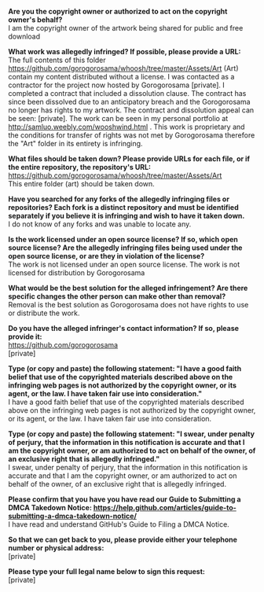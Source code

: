 **Are you the copyright owner or authorized to act on the copyright owner's behalf?**  
I am the copyright owner of the artwork being shared for public and free download

**What work was allegedly infringed? If possible, please provide a URL:**  
The full contents of this folder https://github.com/gorogorosama/whoosh/tree/master/Assets/Art (Art) contain my content distributed without a license. I was contacted as a contractor for the project now hosted by Gorogorosama [private]. I completed a contract that included a dissolution clause. The contract has since been dissolved due to an anticipatory breach and the Gorogorosama no longer has rights to my artwork. The contract and dissolution appeal can be seen: [private]. The work can be seen in my personal portfolio at http://samluo.weebly.com/wooshwind.html . This work is proprietary and the conditions for transfer of rights was not met by Gorogorosama therefore the "Art" folder in its entirety is infringing.

**What files should be taken down? Please provide URLs for each file, or if the entire repository, the repository's URL:**  
https://github.com/gorogorosama/whoosh/tree/master/Assets/Art  
This entire folder (art) should be taken down.

**Have you searched for any forks of the allegedly infringing files or repositories? Each fork is a distinct repository and must be identified separately if you believe it is infringing and wish to have it taken down.**  
I do not know of any forks and was unable to locate any.

**Is the work licensed under an open source license? If so, which open source license? Are the allegedly infringing files being used under the open source license, or are they in violation of the license?**  
The work is not licensed under an open source license. The work is not licensed for distribution by Gorogorosama

**What would be the best solution for the alleged infringement? Are there specific changes the other person can make other than removal?**  
Removal is the best solution as Gorogorosama does not have rights to use or distribute the work.

**Do you have the alleged infringer's contact information? If so, please provide it:**  
https://github.com/gorogorosama  
[private]

**Type (or copy and paste) the following statement: "I have a good faith belief that use of the copyrighted materials described above on the infringing web pages is not authorized by the copyright owner, or its agent, or the law. I have taken fair use into consideration."**  
I have a good faith belief that use of the copyrighted materials described above on the infringing web pages is not authorized by the copyright owner, or its agent, or the law. I have taken fair use into consideration.

**Type (or copy and paste) the following statement: "I swear, under penalty of perjury, that the information in this notification is accurate and that I am the copyright owner, or am authorized to act on behalf of the owner, of an exclusive right that is allegedly infringed."**  
I swear, under penalty of perjury, that the information in this notification is accurate and that I am the copyright owner, or am authorized to act on behalf of the owner, of an exclusive right that is allegedly infringed.

**Please confirm that you have you have read our Guide to Submitting a DMCA Takedown Notice: https://help.github.com/articles/guide-to-submitting-a-dmca-takedown-notice/**  
I have read and understand GitHub's Guide to Filing a DMCA Notice.

**So that we can get back to you, please provide either your telephone number or physical address:**  
[private]

**Please type your full legal name below to sign this request:**  
[private]
